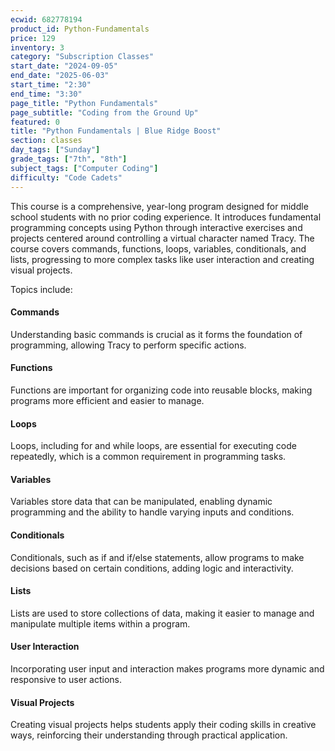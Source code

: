 ```yaml
---
ecwid: 682778194
product_id: Python-Fundamentals
price: 129
inventory: 3
category: "Subscription Classes"
start_date: "2024-09-05"
end_date: "2025-06-03"
start_time: "2:30"
end_time: "3:30"
page_title: "Python Fundamentals"
page_subtitle: "Coding from the Ground Up"
featured: 0
title: "Python Fundamentals | Blue Ridge Boost"
section: classes
day_tags: ["Sunday"]
grade_tags: ["7th", "8th"]
subject_tags: ["Computer Coding"]
difficulty: "Code Cadets"
---
```

<p>This course is a comprehensive, year-long program designed for middle school students with no prior coding experience. It introduces fundamental programming concepts using Python through interactive exercises and projects centered around controlling a virtual character named Tracy. The course covers commands, functions, loops, variables, conditionals, and lists, progressing to more complex tasks like user interaction and creating visual projects.</p>

Topics include:

<h4>Commands</h4>
    <p>Understanding basic commands is crucial as it forms the foundation of programming, allowing Tracy to perform specific actions.</p>


<div class="topic">
    <h4>Functions</h4>
    <p>Functions are important for organizing code into reusable blocks, making programs more efficient and easier to manage.</p>
</div>

<div class="topic">
    <h4>Loops</h4>
    <p>Loops, including for and while loops, are essential for executing code repeatedly, which is a common requirement in programming tasks.</p>
</div>

<div class="topic">
    <h4>Variables</h4>
    <p>Variables store data that can be manipulated, enabling dynamic programming and the ability to handle varying inputs and conditions.</p>
</div>

<div class="topic">
    <h4>Conditionals</h4>
    <p>Conditionals, such as if and if/else statements, allow programs to make decisions based on certain conditions, adding logic and interactivity.</p>
</div>

<div class="topic">
    <h4>Lists</h4>
    <p>Lists are used to store collections of data, making it easier to manage and manipulate multiple items within a program.</p>
</div>

<div class="topic">
    <h4>User Interaction</h4>
    <p>Incorporating user input and interaction makes programs more dynamic and responsive to user actions.</p>
</div>

<div class="topic">
    <h4>Visual Projects</h4>
    <p>Creating visual projects helps students apply their coding skills in creative ways, reinforcing their understanding through practical application.</p>
</div>

